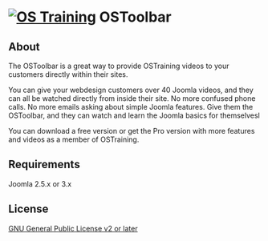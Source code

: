 [![OS Training](http://www.ostraining.com/templates/ostraining/images/logo.png)](http://www.ostraining.com)
OSToolbar
============

## About

The OSToolbar is a great way to provide OSTraining videos to your customers directly within their sites.

You can give your webdesign customers over 40 Joomla videos, and they can all be watched directly from inside their site. No more confused phone calls. No more emails asking about simple Joomla features. Give them the OSToolbar, and they can watch and learn the Joomla basics for themselvesl

You can download a free version or get the Pro version with more features and videos as a member of OSTraining.

## Requirements

Joomla 2.5.x or 3.x

## License

[GNU General Public License v2 or later](http://www.gnu.org/copyleft/gpl.html)

